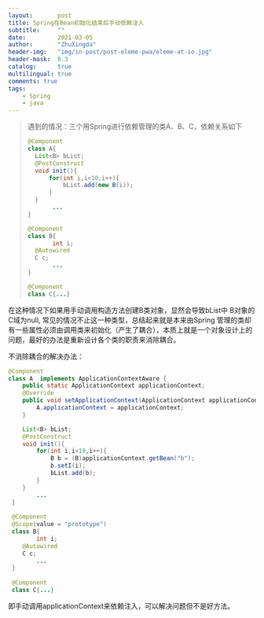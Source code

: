```yaml
---
layout:       post
title: Spring在Bean初始化结束后手动依赖注入
subtitle:     ""
date:         2021-03-05
author:       "ZhuXingda"
header-img:   "img/in-post/post-eleme-pwa/eleme-at-io.jpg"
header-mask:  0.3
catalog:      true
multilingual: true
comments: true
tags:
    - Spring
    - java
---
```

>遇到的情况：三个用Spring进行依赖管理的类A、B、C，依赖关系如下
>```java
>@Component
>class A{
> 	List<B> bList;
> 	@PostConstruct
> 	void init(){
> 		for(int i,i<10,i++){
> 			bList.add(new B(i));
> 		}
> 	}
>        ...
> }
> 
> @Component
> class B{
>        int i;
> 	@Autowired
> 	C c;
>        ...
> }
> 
> @Component
> class C{...}
>```
在这种情况下如果用手动调用构造方法创建B类对象，显然会导致bList中
B对象的C域为null, 常见的情况不止这一种类型，总结起来就是本来由Spring
管理的类却有一些属性必须由调用类来初始化（产生了耦合），本质上就是一个对象设计上的
问题，最好的办法是重新设计各个类的职责来消除耦合。

不消除耦合的解决办法：
```java
@Component
class A  implements ApplicationContextAware {
    public static ApplicationContext applicationContext;
    @Override
    public void setApplicationContext(ApplicationContext applicationContext) throws BeansException {
        A.applicationContext = applicationContext;
    }

 	List<B> bList;
 	@PostConstruct
 	void init(){
 		for(int i,i<10,i++){
            B b = (B)applicationContext.getBean("b");
            b.setI(i);
 			bList.add(b);
 		}
 	}
        ...
 }
 
 @Component
 @Scope(value = "prototype")
 class B{
        int i;
 	@Autowired
 	C c;
        ...
 }
 
 @Component
 class C{...}
```
即手动调用applicationContext来依赖注入，可以解决问题但不是好方法。

